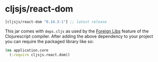 # cljsjs/react-dom

[](dependency)
```clojure
[cljsjs/react-dom "0.14.3-1"] ;; latest release
```
[](/dependency)

This jar comes with `deps.cljs` as used by the [Foreign Libs][flibs] feature
of the Clojurescript compiler. After adding the above dependency to your project
you can require the packaged library like so:

```clojure
(ns application.core
  (:require cljsjs.react.dom))
```

[flibs]: https://github.com/clojure/clojurescript/wiki/Packaging-Foreign-Dependencies
